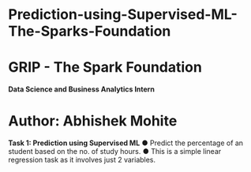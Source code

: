 # Prediction-using-Supervised-ML-The-Sparks-Foundation
#  GRIP - The Spark Foundation 
**Data Science and Business Analytics Intern** 
# Author: Abhishek Mohite 
**Task 1: Prediction using Supervised ML** 
● Predict the percentage of an student based on the no. of study hours.
● This is a simple linear regression task as it involves just 2 variables.
